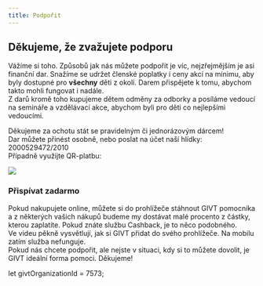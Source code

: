 ```yaml
---
title: Podpořit
---
```

## Děkujeme, že zvažujete podporu

Vážíme si toho. Způsobů jak nás můžete podpořit je víc, nejzřejmějším je asi finanční dar. Snažíme se udržet členské poplatky i ceny akcí na minimu, aby byly dostupné pro **všechny** děti z okolí. Darem přispějete k tomu, abychom takto mohli fungovat i nadále.  
Z darů kromě toho kupujeme dětem odměny za odborky a posíláme vedoucí na semináře a vzdělávací akce, abychom byli pro děti co nejlepšími vedoucími.

Děkujeme za ochotu stát se pravidelným či jednorázovým dárcem!  
Dar můžete přinést osobně, nebo poslat na účet naší hlídky: 2000529472/2010  
Případně využijte QR-platbu: 

![](https://prestice.royalrangers.cz/wp-content/uploads/qr_dar_RR.png)

### Přispívat zadarmo

Pokud nakupujete online, můžete si do prohlížeče stáhnout GIVT pomocníka a z některých vašich nákupů budeme my dostávat malé procento z částky, kterou zaplatíte. Pokud znáte službu Cashback, je to něco podobného.   
Ve videu pěkně vysvětlují, jak si GIVT přidat do svého prohlížeče. Na mobilu zatím služba nefunguje.  
Pokud nás chcete podpořit, ale nejste v situaci, kdy si to můžete dovolit, je GIVT ideální forma pomoci. Děkujeme!

let givtOrganizationId = 7573;
